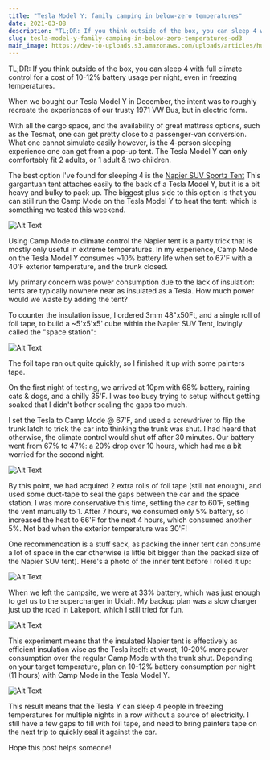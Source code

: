 ```yaml
---
title: "Tesla Model Y: family camping in below-zero temperatures"
date: 2021-03-08
description: "TL;DR: If you think outside of the box, you can sleep 4 with full climate control for a cost of 10-12..."
slug: tesla-model-y-family-camping-in-below-zero-temperatures-od3
main_image: https://dev-to-uploads.s3.amazonaws.com/uploads/articles/hu007u2xvrwlymygmt8a.jpg
---
```

TL;DR: If you think outside of the box, you can sleep 4 with full climate control for a cost of 10-12% battery usage per night, even in freezing temperatures.

When we bought our Tesla Model Y in December, the intent was to roughly recreate the experiences of our trusty 1971 VW Bus, but in electric form.

With all the cargo space, and the availability of great mattress options, such as the Tesmat, one can get pretty close to a passenger-van conversion. What one cannot simulate easily however, is the 4-person sleeping experience one can get from a  pop-up tent. The Tesla Model Y can only comfortably fit 2 adults, or 1 adult & two children. 

The best option I've found for sleeping 4 is the [Napier SUV Sportz Tent](https://www.napieroutdoors.com/shop/suv-minivan-tents/sportz-suv-tent-model-82000/.) This gargantuan tent attaches easily to the back of a Tesla Model Y, but it is a bit heavy and bulky to pack up. The biggest plus side to this option is that you can still run the Camp Mode on the Tesla Model Y to heat the tent: which is something we tested this weekend. 

![Alt Text](https://dev-to-uploads.s3.amazonaws.com/uploads/articles/qpg6gekla17hhzskhr3u.jpg)

Using Camp Mode to climate control the Napier tent is a party trick that is mostly only useful in extreme temperatures. In my experience, Camp Mode on the Tesla Model Y consumes ~10% battery life when set to 67'F with a 40'F exterior temperature, and the trunk closed.

My primary concern was power consumption due to the lack of insulation: tents are typically nowhere near as insulated as a Tesla. How much power would we waste by adding the tent? 

To counter the insulation issue, I ordered 3mm 48"x50Ft, and a single roll of foil tape, to build a ~5'x5'x5' cube within the Napier SUV Tent, lovingly called the "space station":

![Alt Text](https://dev-to-uploads.s3.amazonaws.com/uploads/articles/58zugggwfacby4g8gfbq.jpg)

The foil tape ran out quite quickly, so I finished it up with some painters tape. 

On the first night of testing, we arrived at 10pm with 68% battery, raining cats & dogs, and a chilly 35'F. I was too busy trying to setup without getting soaked that I didn't bother sealing the gaps too much. 

I set the Tesla to Camp Mode @ 67'F, and used a screwdriver to flip the trunk latch to trick the car into thinking the trunk was shut. I had heard that otherwise, the climate control  would shut off after 30 minutes. Our battery went from 67% to 47%: a 20% drop over 10 hours, which had me a bit worried for the second night. 

![Alt Text](https://dev-to-uploads.s3.amazonaws.com/uploads/articles/tkg9brxdv9id0uqr7bdc.jpg)

By this point, we had acquired 2 extra rolls of foil tape (still not enough), and used some duct-tape to seal the gaps between the car and the space station. I was more conservative this time, setting the car to 60'F, setting the vent manually to 1. After 7 hours, we consumed only 5% battery, so I increased the heat to 66'F for the next 4 hours, which consumed another 5%. Not bad when the exterior temperature was 30'F!  

One recommendation is a stuff sack, as packing the inner tent can consume a lot of space in the car otherwise (a little bit bigger than the packed size of the Napier SUV tent). Here's a photo of the inner tent  before I rolled it up:

![Alt Text](https://dev-to-uploads.s3.amazonaws.com/uploads/articles/3gekpj3wb8ylwhof2r2g.jpg)

When we left the campsite, we were at 33% battery, which was just enough to get us to the supercharger in Ukiah. My backup plan was a slow charger just up the road in Lakeport, which I still tried for fun.

![Alt Text](https://dev-to-uploads.s3.amazonaws.com/uploads/articles/qowm3ocxsj7n0sotoqev.jpg)

This experiment means that the insulated Napier tent is effectively as efficient insulation wise as the Tesla itself: at worst, 10-20% more power consumption over the regular Camp Mode with the trunk shut. Depending on your target temperature, plan on 10-12% battery consumption per night (11 hours) with Camp Mode in the Tesla Model Y.

![Alt Text](https://dev-to-uploads.s3.amazonaws.com/uploads/articles/0uf6zs2brsoui1ouavz8.jpg)

This result means that the Tesla Y can sleep 4 people in freezing temperatures for multiple nights in a row without a source of electricity. I still have a few gaps to fill with foil tape, and need to bring painters tape on the next trip to quickly seal it against the car.

Hope this post helps someone!


